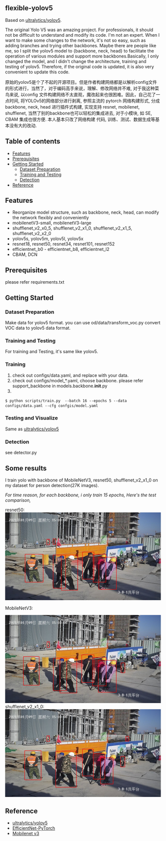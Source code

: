 ## flexible-yolov5

Based on [ultralytics/yolov5](https://github.com/ultralytics/yolov5).

The original Yolo V5 was an amazing project. For professionals, it should not be difficult to understand and modify its
 code. I'm not an expert. When I want to make some changes to the network, it's not so easy, such as adding branches and
  trying other backbones. Maybe there are people like me, so I split the yolov5 model to {backbone, neck, head} to 
  facilitate the operation of various modules and support more backbones.Basically, I only changed the model, and I 
  didn't change the architecture, training and testing of yolov5. Therefore, if the original code is updated, it is also
   very convenient to update this code.

原始的yolov5是个了不起的开源项目。但是作者构建网络都是以解析config文件的形式进行，当然了，对于编码高手来说，理解、修改网络并不难, 对于我这种菜鸟来说, 以config 
文件构建网络不太直观，魔改起来也很困难。因此，自己花了一点时间, 将YOLOv5的网络部分进行剥离, 参照主流的 pytorch 网络构建形式, 分成 backbone, neck, head
进行插件式构建, 实现支持 resnet, mobilenet, shufflenet, 当然了别的backbone也可以轻松的集成进去, 对于小模块, 如 SE, CBAM 集成也很方便. 本人基本只改了网络构建
代码, 训练、测试、数据生成等基本没有大的改动. 

## Table of contents
* [Features](#features)
* [Prerequisites](#prerequisites)
* [Getting Started](#getting-started)
    * [Dataset Preparation](#dataset-preparation)
    * [Training and Testing](#Training-and-Testing)
    * [Detection](#Detection)
* [Reference](#Reference)


## Features
- Reorganize model structure, such as backbone, neck, head, can modify the network flexibly and conveniently
- mobilenetV3-small, mobilenetV3-large 
- shufflenet_v2_x0_5, shufflenet_v2_x1_0, shufflenet_v2_x1_5, shufflenet_v2_x2_0
- yolov5s, yolov5m, yolov5l, yolov5x
- resnet18, resnet50, resnet34, resnet101, resnet152 
- efficientnet_b0 - efficientnet_b8, efficientnet_l2
- CBAM, DCN


## Prerequisites

please refer requirements.txt

## Getting Started

### Dataset Preparation

Make data for yolov5 format. you can use od/data/transform_voc.py convert VOC data to yolov5 data format.

### Training and Testing

For training and Testing, it's same like yolov5.

### Training

1. check out configs/data.yaml, and replace with your data.
2. check out configs/model_*.yaml, choose backbone. please refer support_backbone in models.backbone.__init__.py
3. 
```shell script
$ python scripts/train.py  --batch 16 --epochs 5 --data configs/data.yaml --cfg confgis/model.yaml
```

### Testing and Visualize
Same as [ultralytics/yolov5](https://github.com/ultralytics/yolov5)


### Detection

see detector.py

## Some results

I train yolo with backbone of  MobileNetV3, resnet50, shufflenet_v2_x1_0 on my dataset for person detection(27K images).

*For time reason, for each backbone, i only train 15 epochs, Here's the test comparison,*

resnet50:
![](images/resnet50.jpg)

MobileNetV3:

![](images/moblienetv3.jpg)
shufflenet_v2_x1_0:
![](images/shufflenet.jpg)


## Reference

* [ultralytics/yolov5](https://github.com/ultralytics/yolov5)
* [EfficientNet-PyTorch](https://github.com/lukemelas/EfficientNet-PyTorch)
* [Mobilenet v3](https://arxiv.org/abs/1905.02244)
